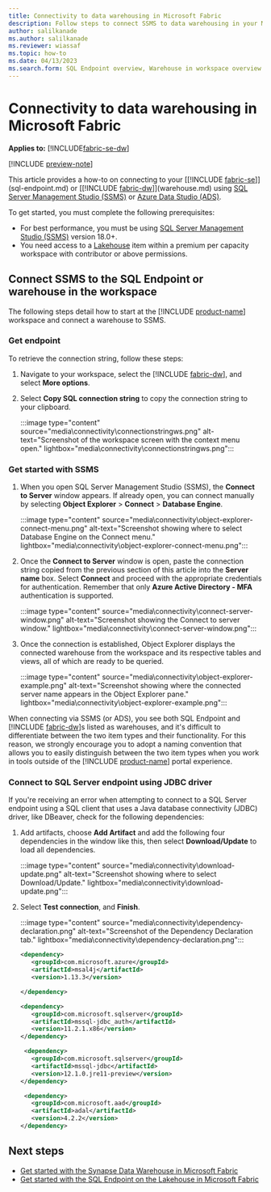 ```yaml
---
title: Connectivity to data warehousing in Microsoft Fabric
description: Follow steps to connect SSMS to data warehousing in your Microsoft Fabric workspace.
author: salilkanade
ms.author: salilkanade
ms.reviewer: wiassaf
ms.topic: how-to
ms.date: 04/13/2023
ms.search.form: SQL Endpoint overview, Warehouse in workspace overview
---
```


# Connectivity to data warehousing in Microsoft Fabric

**Applies to:** [!INCLUDE[fabric-se-dw](includes/applies-to-version/fabric-se-and-dw.md)]

[!INCLUDE [preview-note](../includes/preview-note.md)]

This article provides a how-to on connecting to your [[!INCLUDE [fabric-se](includes/fabric-se.md)]](sql-endpoint.md) or [[!INCLUDE [fabric-dw](includes/fabric-dw.md)]](warehouse.md) using [SQL Server Management Studio (SSMS)](https://aka.ms/ssms) or [Azure Data Studio (ADS)](https://aka.ms/azuredatastudio).

To get started, you must complete the following prerequisites:

- For best performance, you must be using [SQL Server Management Studio (SSMS)](https://aka.ms/ssms) version 18.0+.
- You need access to a [Lakehouse](../data-engineering/lakehouse-overview.md) item within a premium per capacity workspace with contributor or above permissions.

## Connect SSMS to the SQL Endpoint or warehouse in the workspace

The following steps detail how to start at the [!INCLUDE [product-name](../includes/product-name.md)] workspace and connect a warehouse to SSMS.

### Get endpoint

To retrieve the connection string, follow these steps:

1. Navigate to your workspace, select the [!INCLUDE [fabric-dw](includes/fabric-dw.md)], and select **More options**. 
1. Select **Copy SQL connection string** to copy the connection string to your clipboard.

   :::image type="content" source="media\connectivity\connectionstringws.png" alt-text="Screenshot of the workspace screen with the context menu open." lightbox="media\connectivity\connectionstringws.png":::

### Get started with SSMS

1. When you open SQL Server Management Studio (SSMS), the **Connect to Server** window appears. If already open, you can connect manually by selecting **Object Explorer** > **Connect** > **Database Engine**.

   :::image type="content" source="media\connectivity\object-explorer-connect-menu.png" alt-text="Screenshot showing where to select Database Engine on the Connect menu." lightbox="media\connectivity\object-explorer-connect-menu.png":::

1. Once the **Connect to Server** window is open, paste the connection string copied from the previous section of this article into the **Server name** box. Select **Connect** and proceed with the appropriate credentials for authentication. Remember that only **Azure Active Directory - MFA** authentication is supported.

   :::image type="content" source="media\connectivity\connect-server-window.png" alt-text="Screenshot showing the Connect to server window." lightbox="media\connectivity\connect-server-window.png":::

1. Once the connection is established, Object Explorer displays the connected warehouse from the workspace and its respective tables and views, all of which are ready to be queried.

   :::image type="content" source="media\connectivity\object-explorer-example.png" alt-text="Screenshot showing where the connected server name appears in the Object Explorer pane." lightbox="media\connectivity\object-explorer-example.png":::

When connecting via SSMS (or ADS), you see both SQL Endpoint and [!INCLUDE [fabric-dw](includes/fabric-dw.md)]s listed as warehouses, and it's difficult to differentiate between the two item types and their functionality. For this reason, we strongly encourage you to adopt a naming convention that allows you to easily distinguish between the two item types when you work in tools outside of the [!INCLUDE [product-name](../includes/product-name.md)] portal experience.

### Connect to SQL Server endpoint using JDBC driver

If you're receiving an error when attempting to connect to a SQL Server endpoint using a SQL client that uses a Java database connectivity (JDBC) driver, like DBeaver, check for the following dependencies:

1. Add artifacts, choose **Add Artifact** and add the following four dependencies in the window like this, then select **Download/Update** to load all dependencies.

    :::image type="content" source="media\connectivity\download-update.png" alt-text="Screenshot showing where to select Download/Update." lightbox="media\connectivity\download-update.png":::

1. Select **Test connection**, and **Finish**.

    :::image type="content" source="media\connectivity\dependency-declaration.png" alt-text="Screenshot of the Dependency Declaration tab." lightbox="media\connectivity\dependency-declaration.png":::

    ```xml
    <dependency>
       <groupId>com.microsoft.azure</groupId>
       <artifactId>msal4j</artifactId>
       <version>1.13.3</version>
    
    </dependency>
    
    <dependency>
       <groupId>com.microsoft.sqlserver</groupId>
       <artifactId>mssql-jdbc_auth</artifactId>
       <version>11.2.1.x86</version>
    </dependency>
    
     <dependency>
       <groupId>com.microsoft.sqlserver</groupId>
       <artifactId>mssql-jdbc</artifactId>
       <version>12.1.0.jre11-preview</version>
    </dependency>
    
     <dependency>
       <groupId>com.microsoft.aad</groupId>
       <artifactId>adal</artifactId>
       <version>4.2.2</version>
    </dependency>
    ```
    
## Next steps

- [Get started with the Synapse Data Warehouse in Microsoft Fabric](get-started-data-warehouse.md)
- [Get started with the SQL Endpoint on the Lakehouse in Microsoft Fabric](get-started-sql-endpoint.md)
